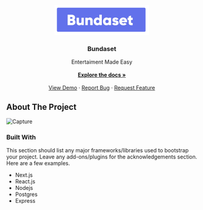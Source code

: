 <!-- PROJECT LOGO -->
<br />
<div align="center">
  <a href="https://github.com/NA-PRO22/bundaset">
    <img src="./logo.png" alt="Logo" height="80">
  </a>
  <h3 align="center">Bundaset</h3>

  <p align="center">
    Entertaiment Made Easy 
    <br />
    <br />
    <a href="https://github.com/othneildrew/Best-README-Template"><strong>Explore the docs »</strong></a>
    <br />
    <br />
    <a href="https://bundaset.netlify.app">View Demo</a>
    ·
    <a href="https://github.com/NA-PRO22/bundaset/issues">Report Bug</a>
    ·
    <a href="https://github.com/NA-PRO22/bundaset/issues">Request Feature</a>
  </p>
</div>

<!-- ABOUT THE PROJECT -->
## About The Project
![Capture](https://user-images.githubusercontent.com/78101497/206873780-0a5bbec0-2c5a-4daa-979d-d55fb45ecb97.PNG)

### Built With

This section should list any major frameworks/libraries used to bootstrap your project. Leave any add-ons/plugins for the acknowledgements section. Here are a few examples.

* Next.js
* React.js
* Nodejs
* Postgres
* Express
